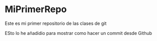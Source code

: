 # MiPrimerRepo
Este es mi primer repositorio de las clases de git

ESto lo he añadidio para mostrar como hacer un commit desde Github

